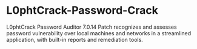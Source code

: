 # L0phtCrack-Password-Crack
 L0phtCrack Password Auditor 7.0.14 Patch recognizes and assesses password vulnerability over local machines and networks in a streamlined application, with built-in reports and remediation tools.
